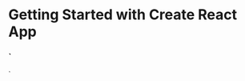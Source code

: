 # Getting Started with Create React App
### `
  <script>
        (function (d, t) {
					var BASE_URL = "http://localhost:3000";
					var g = d.createElement(t), s = d.getElementsByTagName(t)[0];
					g.src = BASE_URL + "/sdk.js";
					g.defer = true;
					g.async = true;
					s.parentNode.insertBefore(g, s);
					g.onload = function () {
						window.SDK.run({
							websiteToken: 'z5SH8mf7XSqA4N7CiHNHEi9X',
							baseUrl: BASE_URL
						})
                        console.log("ok")
					}
				})(document, "script");              
  </script> `